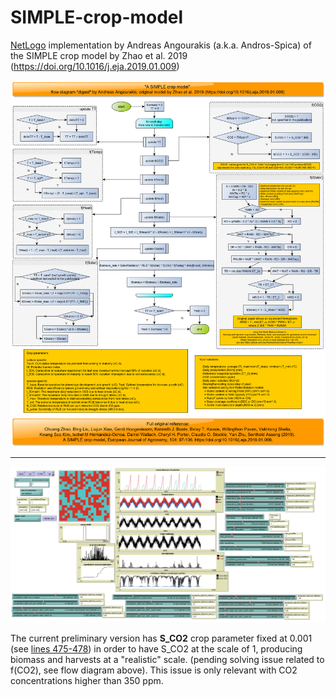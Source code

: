 # SIMPLE-crop-model
[NetLogo](https://ccl.northwestern.edu/netlogo/) implementation by Andreas Angourakis (a.k.a. Andros-Spica) of the SIMPLE crop model by Zhao et al. 2019 (https://doi.org/10.1016/j.eja.2019.01.009)


![Graphic digest of the model as it is presented in Zhao et al. 2019](https://github.com/Andros-Spica/SIMPLE-crop-model/blob/master/SIMPLE%20crop%20model%20by%20Zhao-et-al-2019.png)

---

![Snapshot of the implementation in NetLogo](https://github.com/Andros-Spica/SIMPLE-crop-model/blob/master/SIMPLE-crop-model%20interface.png)

The current preliminary version has **S_CO2** crop parameter fixed at 0.001 (see [lines 475-478](https://github.com/Andros-Spica/SIMPLE-crop-model/blob/7d9f30d27d5bcde172911e8870e5c9301e40f480/SIMPLE-crop-model.nlogo#L475)) in order to have S_CO2 at the scale of 1, producing biomass and harvests at a "realistic" scale. (pending solving issue related to f(CO2), see flow diagram above). This issue is only relevant with CO2 concentrations higher than 350 ppm.
